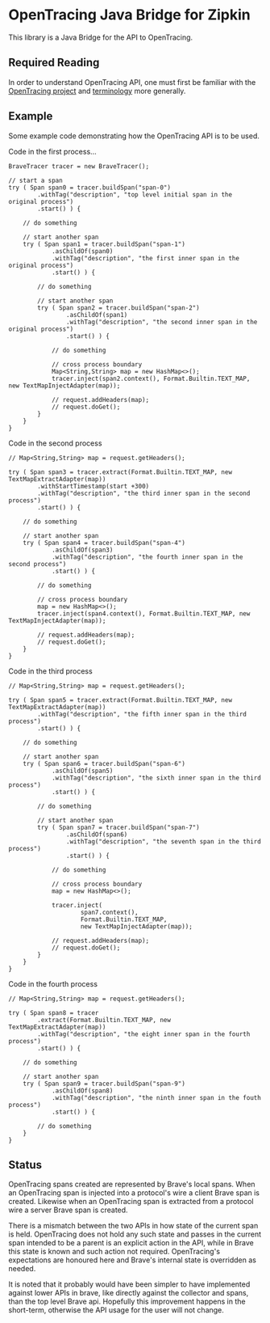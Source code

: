 # OpenTracing Java Bridge for Zipkin

This library is a Java Bridge for the API to OpenTracing.

## Required Reading

In order to understand OpenTracing API, one must first be familiar with the [OpenTracing project](http://opentracing.io) and [terminology](http://opentracing.io/spec/) more generally.

## Example

Some example code demonstrating how the OpenTracing API is to be used.

Code in the first process…

    BraveTracer tracer = new BraveTracer();

    // start a span
    try ( Span span0 = tracer.buildSpan("span-0")
            .withTag("description", "top level initial span in the original process")
            .start() ) {

        // do something

        // start another span
        try ( Span span1 = tracer.buildSpan("span-1")
                .asChildOf(span0)
                .withTag("description", "the first inner span in the original process")
                .start() ) {

            // do something

            // start another span
            try ( Span span2 = tracer.buildSpan("span-2")
                    .asChildOf(span1)
                    .withTag("description", "the second inner span in the original process")
                    .start() ) {

                // do something

                // cross process boundary
                Map<String,String> map = new HashMap<>();
                tracer.inject(span2.context(), Format.Builtin.TEXT_MAP, new TextMapInjectAdapter(map));

                // request.addHeaders(map);
                // request.doGet();
            }
        }
    }

Code in the second process

    // Map<String,String> map = request.getHeaders();

    try ( Span span3 = tracer.extract(Format.Builtin.TEXT_MAP, new TextMapExtractAdapter(map))
            .withStartTimestamp(start +300)
            .withTag("description", "the third inner span in the second process")
            .start() ) {

        // do something

        // start another span
        try ( Span span4 = tracer.buildSpan("span-4")
                .asChildOf(span3)
                .withTag("description", "the fourth inner span in the second process")
                .start() ) {

            // do something

            // cross process boundary
            map = new HashMap<>();
            tracer.inject(span4.context(), Format.Builtin.TEXT_MAP, new TextMapInjectAdapter(map));

            // request.addHeaders(map);
            // request.doGet();
        }
    }

Code in the third process

    // Map<String,String> map = request.getHeaders();

    try ( Span span5 = tracer.extract(Format.Builtin.TEXT_MAP, new TextMapExtractAdapter(map))
            .withTag("description", "the fifth inner span in the third process")
            .start() ) {

        // do something

        // start another span
        try ( Span span6 = tracer.buildSpan("span-6")
                .asChildOf(span5)
                .withTag("description", "the sixth inner span in the third process")
                .start() ) {

            // do something

            // start another span
            try ( Span span7 = tracer.buildSpan("span-7")
                    .asChildOf(span6)
                    .withTag("description", "the seventh span in the third process")
                    .start() ) {

                // do something

                // cross process boundary
                map = new HashMap<>();

                tracer.inject(
                        span7.context(),
                        Format.Builtin.TEXT_MAP,
                        new TextMapInjectAdapter(map));

                // request.addHeaders(map);
                // request.doGet();
            }
        }
    }

Code in the fourth process

    // Map<String,String> map = request.getHeaders();

    try ( Span span8 = tracer
            .extract(Format.Builtin.TEXT_MAP, new TextMapExtractAdapter(map))
            .withTag("description", "the eight inner span in the fourth process")
            .start() ) {

        // do something

        // start another span
        try ( Span span9 = tracer.buildSpan("span-9")
                .asChildOf(span8)
                .withTag("description", "the ninth inner span in the fouth process")
                .start() ) {

            // do something
        }
    }

## Status

OpenTracing spans created are represented by Brave's local spans. When an OpenTracing span is injected into a protocol's wire a client Brave span is created. Likewise when an OpenTracing span is extracted from a protocol wire a server Brave span is created.

There is a mismatch between the two APIs in how state of the current span is held. OpenTracing does not hold any such state and passes in the
 current span intended to be a parent is an explicit action in the API, while in Brave this state is known and such action not required. OpenTracing's
 expectations are honoured here and Brave's internal state is overridden as needed.

It is noted that it probably would have been simpler to have implemented against lower APIs in brave, like directly against the collector and spans,
 than the top level Brave api. Hopefully this improvement happens in the short-term, otherwise the API usage for the user will not change.

